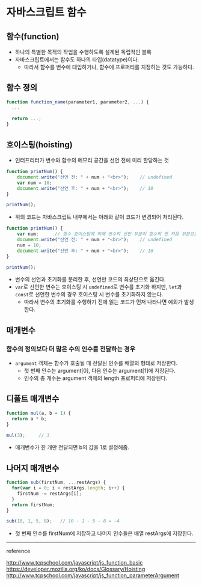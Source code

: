 # 자바스크립트 함수

## 함수(function)

+ 하나의 특별한 목적의 작업을 수행하도록 설계된 독립적인 블록
+ 자바스크립트에서는 함수도 하나의 타입(datatype)이다.
  + 따라서 함수를 변수에 대입하거나, 함수에 프로퍼티를 지정하는 것도 가능하다.

## 함수 정의

```js
function function_name(parameter1, parameter2, ...) {
  ...
  
  return ...;
}
```

## 호이스팅(hoisting)

+ 인터프리터가 변수와 함수의 메모리 공간을 선언 전에 미리 할당하는 것

```js
function printNum() {
    document.write("선언 전: " + num + "<br>");    // undefined
    var num = 10;
    document.write("선언 후: " + num + "<br>");    // 10
}

printNum();
```

+ 위의 코드는 자바스크립트 내부에서는 아래와 같이 코드가 변경되어 처리된다.

```js
function printNum() {
    var num;      // 함수 호이스팅에 의해 변수의 선언 부분이 함수의 맨 처음 부분으로 이동.
    document.write("선언 전: " + num + "<br>");    // undefined
    num = 10;
    document.write("선언 후: " + num + "<br>");    // 10
}

printNum();
```

+ 변수의 선언과 초기화를 분리한 후, 선언만 코드의 최상단으로 옮긴다.
+ `var`로 선언한 변수는 호이스팅 시 `undefined`로 변수를 초기화 하지만, `let`과 `const`로 선언한 변수의 경우 호이스팅 시 변수를 초기화하지 않는다.
  + 따라서 변수의 초기화를 수행하기 전에 읽는 코드가 먼저 나타나면 예외가 발생한다.

## 매개변수

### 함수의 정의보다 더 많은 수의 인수를 전달하는 경우

+ `argument` 객체는 함수가 호출될 때 전달된 인수를 배열의 형태로 저장한다.
  + 첫 번째 인수는 argument[0], 다음 인수는 argument[1]에 저장된다.
  + 인수의 총 개수는 argument 객체의 length 프로퍼티에 저장된다.

## 디폴트 매개변수

```js
function mul(a, b = 1) {
  return a * b;
}

mul(3);     // 3
```

+ 매개변수가 한 개만 전달되면 b의 값을 1로 설정해줌.

## 나머지 매개변수

```js
function sub(firstNum, ...restArgs) {
  for(var i = 0; i < restArgs.length; i++) {
    firstNum -= restArgs[i];
  }
  return firstNum;
}

sub(10, 1, 5, 8);   // 10 - 1 - 5 - 8 = -4
```

+ 첫 번째 인수를 firstNum에 저장하고 나머지 인수들은 배열 restArgs에 저장한다.

---

reference

http://www.tcpschool.com/javascript/js_function_basic <br>
https://developer.mozilla.org/ko/docs/Glossary/Hoisting <br>
http://www.tcpschool.com/javascript/js_function_parameterArgument
